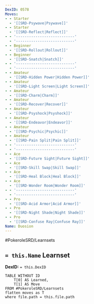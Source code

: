 ```yaml
---
DexID: 0578
Moves:
- - Starter
  - '[[SRD-Psywave|Psywave]]'
- - Starter
  - '[[SRD-Reflect|Reflect]]'
- - '---------------------------'
  - '---------------------------'
- - Beginner
  - '[[SRD-Rollout|Rollout]]'
- - Beginner
  - '[[SRD-Snatch|Snatch]]'
- - '---------------------------'
  - '---------------------------'
- - Amateur
  - '[[SRD-Hidden Power|Hidden Power]]'
- - Amateur
  - '[[SRD-Light Screen|Light Screen]]'
- - Amateur
  - '[[SRD-Charm|Charm]]'
- - Amateur
  - '[[SRD-Recover|Recover]]'
- - Amateur
  - '[[SRD-Psyshock|Psyshock]]'
- - Amateur
  - '[[SRD-Endeavor|Endeavor]]'
- - Amateur
  - '[[SRD-Psychic|Psychic]]'
- - Amateur
  - '[[SRD-Pain Split|Pain Split]]'
- - '---------------------------'
  - '---------------------------'
- - Ace
  - '[[SRD-Future Sight|Future Sight]]'
- - Ace
  - '[[SRD-Skill Swap|Skill Swap]]'
- - Ace
  - '[[SRD-Heal Block|Heal Block]]'
- - Ace
  - '[[SRD-Wonder Room|Wonder Room]]'
- - '---------------------------'
  - '---------------------------'
- - Pro
  - '[[SRD-Acid Armor|Acid Armor]]'
- - Pro
  - '[[SRD-Night Shade|Night Shade]]'
- - Pro
  - '[[SRD-Confuse Ray|Confuse Ray]]'
Name: Duosion
---
```


#PokeroleSRD/Learnsets

## `= this.Name` Learnset

**DexID:** `= this.DexID`

```dataview
TABLE WITHOUT ID
    T[0] AS Learned,
    T[1] AS Move
FROM #PokeroleSRD/Learnsets
flatten moves as T
where file.path = this.file.path
```
